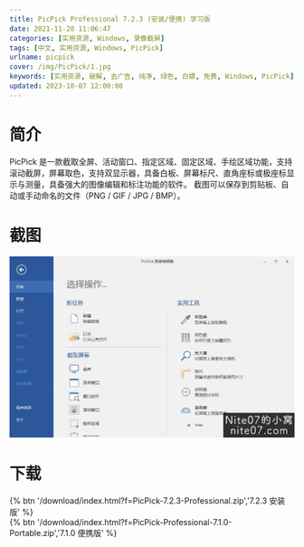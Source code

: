 ```yaml
---
title: PicPick Professional 7.2.3 (安装/便携) 学习版
date: 2021-11-20 11:06:47
categories: [实用资源, Windows, 录像截屏]
tags: [中文, 实用资源, Windows, PicPick]
urlname: picpick
cover: /img/PicPick/1.jpg
keywords: [实用资源, 破解, 去广告, 纯净, 绿色, 白嫖, 免费, Windows, PicPick]
updated: 2023-10-07 12:00:00
---
```


# 简介

PicPick 是一款截取全屏、活动窗口、指定区域、固定区域、手绘区域功能，支持滚动截屏，屏幕取色，支持双显示器，具备白板、屏幕标尺、直角座标或极座标显示与测量，具备强大的图像编辑和标注功能的软件。 截图可以保存到剪贴板、自动或手动命名的文件（PNG / GIF / JPG / BMP）。

# 截图

![](/img/PicPick/2.jpg)

# 下载

{% btn '/download/index.html?f=PicPick-7.2.3-Professional.zip','7.2.3 安装版' %}
<br>
{% btn '/download/index.html?f=PicPick-Professional-7.1.0-Portable.zip','7.1.0 便携版' %}
